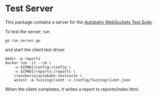 # Test Server

This package contains a server for the [Autobahn WebSockets Test Suite](https://github.com/crossbario/autobahn-testsuite).

To test the server, run

	go run server.go

and start the client test driver

	mkdir -p reports
	docker run -it --rm \
		-v ${PWD}/config:/config \
		-v ${PWD}/reports:/reports \
		crossbario/autobahn-testsuite \
		wstest -m fuzzingclient -s /config/fuzzingclient.json

When the client completes, it writes a report to reports/index.html.

